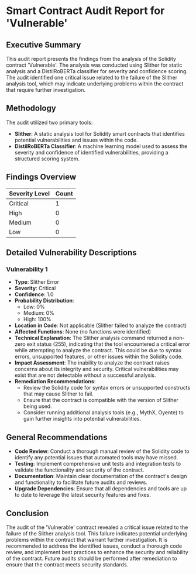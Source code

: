 # Smart Contract Audit Report for 'Vulnerable'

## Executive Summary
This audit report presents the findings from the analysis of the Solidity contract 'Vulnerable'. The analysis was conducted using Slither for static analysis and a DistilRoBERTa classifier for severity and confidence scoring. The audit identified one critical issue related to the failure of the Slither analysis tool, which may indicate underlying problems within the contract that require further investigation.

## Methodology
The audit utilized two primary tools:
- **Slither**: A static analysis tool for Solidity smart contracts that identifies potential vulnerabilities and issues within the code.
- **DistilRoBERTa Classifier**: A machine learning model used to assess the severity and confidence of identified vulnerabilities, providing a structured scoring system.

## Findings Overview
| Severity Level | Count |
|----------------|-------|
| Critical       | 1     |
| High           | 0     |
| Medium         | 0     |
| Low            | 0     |

## Detailed Vulnerability Descriptions

### Vulnerability 1
- **Type**: Slither Error
- **Severity**: Critical
- **Confidence**: 1.0
- **Probability Distribution**:
  - Low: 0%
  - Medium: 0%
  - High: 100%
- **Location in Code**: Not applicable (Slither failed to analyze the contract)
- **Affected Functions**: None (no functions were identified)
- **Technical Explanation**: The Slither analysis command returned a non-zero exit status (255), indicating that the tool encountered a critical error while attempting to analyze the contract. This could be due to syntax errors, unsupported features, or other issues within the Solidity code.
- **Impact Assessment**: The inability to analyze the contract raises concerns about its integrity and security. Critical vulnerabilities may exist that are not detectable without a successful analysis.
- **Remediation Recommendations**: 
  - Review the Solidity code for syntax errors or unsupported constructs that may cause Slither to fail.
  - Ensure that the contract is compatible with the version of Slither being used.
  - Consider running additional analysis tools (e.g., MythX, Oyente) to gain further insights into potential vulnerabilities.

## General Recommendations
- **Code Review**: Conduct a thorough manual review of the Solidity code to identify any potential issues that automated tools may have missed.
- **Testing**: Implement comprehensive unit tests and integration tests to validate the functionality and security of the contract.
- **Documentation**: Maintain clear documentation of the contract's design and functionality to facilitate future audits and reviews.
- **Upgrade Dependencies**: Ensure that all dependencies and tools are up to date to leverage the latest security features and fixes.

## Conclusion
The audit of the 'Vulnerable' contract revealed a critical issue related to the failure of the Slither analysis tool. This failure indicates potential underlying problems within the contract that warrant further investigation. It is recommended to address the identified issues, conduct a thorough code review, and implement best practices to enhance the security and reliability of the contract. Future audits should be performed after remediation to ensure that the contract meets security standards.